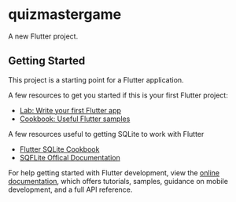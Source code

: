 # quizmastergame

A new Flutter project.

## Getting Started

This project is a starting point for a Flutter application.

A few resources to get you started if this is your first Flutter project:

- [Lab: Write your first Flutter app](https://docs.flutter.dev/get-started/codelab)
- [Cookbook: Useful Flutter samples](https://docs.flutter.dev/cookbook)

A few resources useful to getting SQLite to work with Flutter

- [Flutter SQLite Cookbook](https://docs.flutter.dev/cookbook/persistence/sqlite)
- [SQFLite Offical Documentation](https://pub.dev/packages/sqflite)

For help getting started with Flutter development, view the
[online documentation](https://docs.flutter.dev/), which offers tutorials,
samples, guidance on mobile development, and a full API reference.
